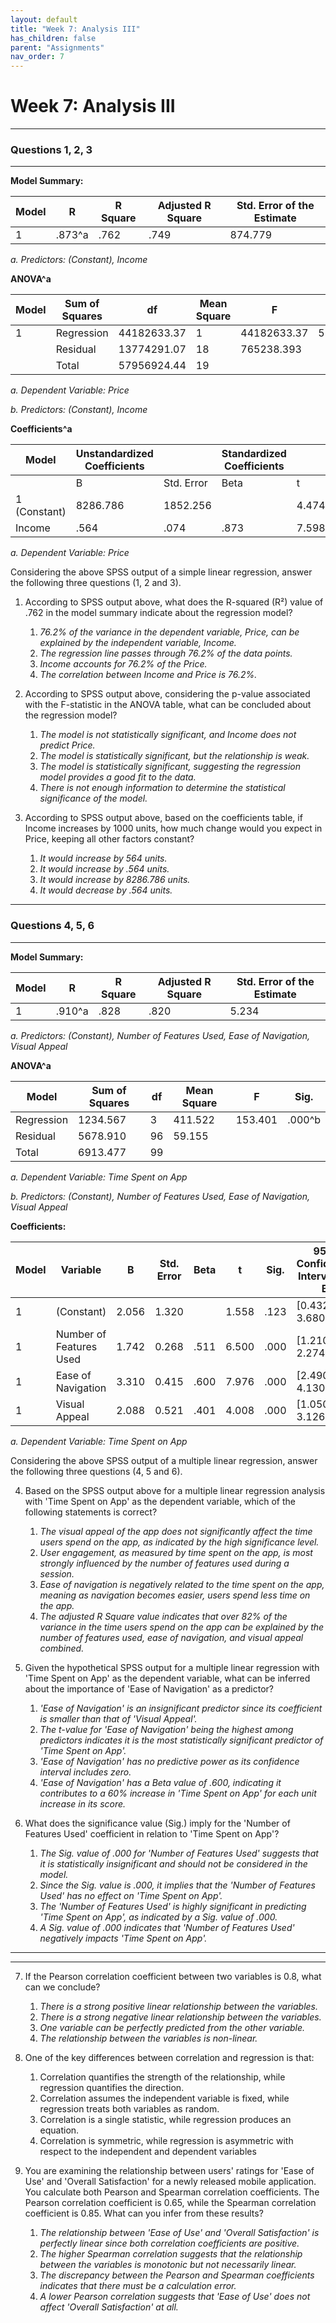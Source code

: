 ```yaml
---
layout: default
title: "Week 7: Analysis III"
has_children: false
parent: "Assignments"
nav_order: 7
---
```


# Week 7: Analysis III

---

### Questions 1, 2, 3

---

**Model Summary:**

| Model | R      | R Square | Adjusted R Square | Std. Error of the Estimate |
| ----- | ------ | -------- | ----------------- | -------------------------- |
| 1     | .873^a | .762     | .749              | 874.779                    |

_a. Predictors: (Constant), Income_

**ANOVA^a**

| Model | Sum of Squares | df          | Mean Square | F           | Sig.   |        |
| ----- | -------------- | ----------- | ----------- | ----------- | ------ | ------ |
| 1     | Regression     | 44182633.37 | 1           | 44182633.37 | 57.737 | .000^b |
|       | Residual       | 13774291.07 | 18          | 765238.393  |        |        |
|       | Total          | 57956924.44 | 19          |             |        |        |

_a. Dependent Variable: Price_

_b. Predictors: (Constant), Income_

**Coefficients^a**

| Model        | Unstandardized Coefficients |            | Standardized Coefficients |       |      |
| ------------ | --------------------------- | ---------- | ------------------------- | ----- | ---- |
|              | B                           | Std. Error | Beta                      | t     | Sig. |
| 1 (Constant) | 8286.786                    | 1852.256   |                           | 4.474 | .000 |
| Income       | .564                        | .074       | .873                      | 7.598 | .000 |

_a. Dependent Variable: Price_

Considering the above SPSS output of a simple linear regression, answer the following three questions (1, 2 and 3).

1. According to SPSS output above, what does the R-squared (R²) value of .762 in the model summary indicate about the regression model?

   1. _76.2% of the variance in the dependent variable, Price, can be explained by the independent variable, Income._ <!--- Correct. --->
   2. _The regression line passes through 76.2% of the data points._
   3. _Income accounts for 76.2% of the Price._
   4. _The correlation between Income and Price is 76.2%._

2. According to SPSS output above, considering the p-value associated with the F-statistic in the ANOVA table, what can be concluded about the regression model?

   1. _The model is not statistically significant, and Income does not predict Price._
   2. _The model is statistically significant, but the relationship is weak._
   3. _The model is statistically significant, suggesting the regression model provides a good fit to the data._ <!--- Correct. --->
   4. _There is not enough information to determine the statistical significance of the model._

3. According to SPSS output above, based on the coefficients table, if Income increases by 1000 units, how much change would you expect in Price, keeping all other factors constant?

   1. _It would increase by 564 units._ <!--- Correct. --->
   2. _It would increase by .564 units._
   3. _It would increase by 8286.786 units._
   4. _It would decrease by .564 units._

---

### Questions 4, 5, 6

---

**Model Summary:**

| Model | R      | R Square | Adjusted R Square | Std. Error of the Estimate |
| ----- | ------ | -------- | ----------------- | -------------------------- |
| 1     | .910^a | .828     | .820              | 5.234                      |

_a. Predictors: (Constant), Number of Features Used, Ease of Navigation, Visual Appeal_

**ANOVA^a**

| Model      | Sum of Squares | df  | Mean Square | F       | Sig.   |
| ---------- | -------------- | --- | ----------- | ------- | ------ |
| Regression | 1234.567       | 3   | 411.522     | 153.401 | .000^b |
| Residual   | 5678.910       | 96  | 59.155      |         |        |
| Total      | 6913.477       | 99  |             |         |        |

_a. Dependent Variable: Time Spent on App_

_b. Predictors: (Constant), Number of Features Used, Ease of Navigation, Visual Appeal_

**Coefficients:**

| Model | Variable                | B     | Std. Error | Beta | t     | Sig. | 95% Confidence Interval for B |
| ----- | ----------------------- | ----- | ---------- | ---- | ----- | ---- | ----------------------------- |
| 1     | (Constant)              | 2.056 | 1.320      |      | 1.558 | .123 | [0.432, 3.680]                |
| 1     | Number of Features Used | 1.742 | 0.268      | .511 | 6.500 | .000 | [1.210, 2.274]                |
| 1     | Ease of Navigation      | 3.310 | 0.415      | .600 | 7.976 | .000 | [2.490, 4.130]                |
| 1     | Visual Appeal           | 2.088 | 0.521      | .401 | 4.008 | .000 | [1.050, 3.126]                |

_a. Dependent Variable: Time Spent on App_

Considering the above SPSS output of a multiple linear regression, answer the following three questions (4, 5 and 6).

4. Based on the SPSS output above for a multiple linear regression analysis with 'Time Spent on App' as the dependent variable, which of the following statements is correct?

   1. _The visual appeal of the app does not significantly affect the time users spend on the app, as indicated by the high significance level._
   2. _User engagement, as measured by time spent on the app, is most strongly influenced by the number of features used during a session._
   3. _Ease of navigation is negatively related to the time spent on the app, meaning as navigation becomes easier, users spend less time on the app._
   4. _The adjusted R Square value indicates that over 82% of the variance in the time users spend on the app can be explained by the number of features used, ease of navigation, and visual appeal combined._ <!--- Correct. --->

5. Given the hypothetical SPSS output for a multiple linear regression with 'Time Spent on App' as the dependent variable, what can be inferred about the importance of 'Ease of Navigation' as a predictor?

   1. _'Ease of Navigation' is an insignificant predictor since its coefficient is smaller than that of 'Visual Appeal'._
   2. _The t-value for 'Ease of Navigation' being the highest among predictors indicates it is the most statistically significant predictor of 'Time Spent on App'._ <!--- Correct. --->
   3. _'Ease of Navigation' has no predictive power as its confidence interval includes zero._
   4. _'Ease of Navigation' has a Beta value of .600, indicating it contributes to a 60% increase in 'Time Spent on App' for each unit increase in its score._

6. What does the significance value (Sig.) imply for the 'Number of Features Used' coefficient in relation to 'Time Spent on App'?

   1. _The Sig. value of .000 for 'Number of Features Used' suggests that it is statistically insignificant and should not be considered in the model._
   2. _Since the Sig. value is .000, it implies that the 'Number of Features Used' has no effect on 'Time Spent on App'._
   3. _The 'Number of Features Used' is highly significant in predicting 'Time Spent on App', as indicated by a Sig. value of .000._ <!--- Correct. --->
   4. _A Sig. value of .000 indicates that 'Number of Features Used' negatively impacts 'Time Spent on App'._

---

---

7. If the Pearson correlation coefficient between two variables is 0.8, what can we conclude?

   1. _There is a strong positive linear relationship between the variables._ <!--- Correct. --->
   2. _There is a strong negative linear relationship between the variables._
   3. _One variable can be perfectly predicted from the other variable._
   4. _The relationship between the variables is non-linear._

8. One of the key differences between correlation and regression is that:

   1. Correlation quantifies the strength of the relationship, while regression quantifies the direction. <!--- Correct. --->
   2. Correlation assumes the independent variable is fixed, while regression treats both variables as random.
   3. Correlation is a single statistic, while regression produces an equation.
   4. Correlation is symmetric, while regression is asymmetric with respect to the independent and dependent variables

9. You are examining the relationship between users' ratings for 'Ease of Use' and 'Overall Satisfaction' for a newly released mobile application. You calculate both Pearson and Spearman correlation coefficients. The Pearson correlation coefficient is 0.65, while the Spearman correlation coefficient is 0.85. What can you infer from these results?

   1. _The relationship between 'Ease of Use' and 'Overall Satisfaction' is perfectly linear since both correlation coefficients are positive._
   2. _The higher Spearman correlation suggests that the relationship between the variables is monotonic but not necessarily linear._ <!--- Correct. --->
   3. _The discrepancy between the Pearson and Spearman coefficients indicates that there must be a calculation error._
   4. _A lower Pearson correlation suggests that 'Ease of Use' does not affect 'Overall Satisfaction' at all._
